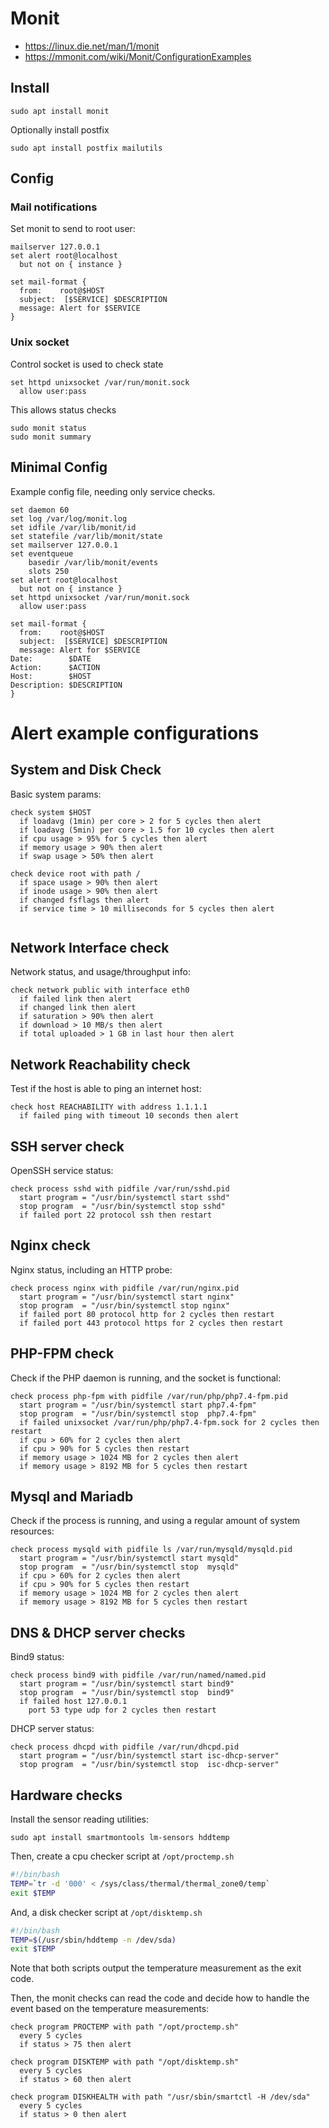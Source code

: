 # Monit 

* https://linux.die.net/man/1/monit
* https://mmonit.com/wiki/Monit/ConfigurationExamples

## Install

    sudo apt install monit

Optionally install postfix

    sudo apt install postfix mailutils

## Config

### Mail notifications

Set monit to send to root user: 

```
mailserver 127.0.0.1
set alert root@localhost
  but not on { instance }

set mail-format {
  from:    root@$HOST
  subject:  [$SERVICE] $DESCRIPTION
  message: Alert for $SERVICE
}
```

### Unix socket 

Control socket is used to check state

```
set httpd unixsocket /var/run/monit.sock
  allow user:pass
```

This allows status checks

    sudo monit status
    sudo monit summary

## Minimal Config

Example config file, needing only service checks. 

```
set daemon 60
set log /var/log/monit.log
set idfile /var/lib/monit/id
set statefile /var/lib/monit/state
set mailserver 127.0.0.1
set eventqueue
    basedir /var/lib/monit/events
    slots 250
set alert root@localhost
  but not on { instance }
set httpd unixsocket /var/run/monit.sock
  allow user:pass

set mail-format {
  from:    root@$HOST
  subject:  [$SERVICE] $DESCRIPTION
  message: Alert for $SERVICE
Date:        $DATE
Action:      $ACTION
Host:        $HOST
Description: $DESCRIPTION
}
```

# Alert example configurations


## System and Disk Check

Basic system params:

```
check system $HOST
  if loadavg (1min) per core > 2 for 5 cycles then alert
  if loadavg (5min) per core > 1.5 for 10 cycles then alert
  if cpu usage > 95% for 5 cycles then alert
  if memory usage > 90% then alert
  if swap usage > 50% then alert

check device root with path /
  if space usage > 90% then alert
  if inode usage > 90% then alert
  if changed fsflags then alert
  if service time > 10 milliseconds for 5 cycles then alert


```

## Network Interface check

Network status, and usage/throughput info: 

```
check network public with interface eth0
  if failed link then alert
  if changed link then alert
  if saturation > 90% then alert
  if download > 10 MB/s then alert
  if total uploaded > 1 GB in last hour then alert
```

## Network Reachability check

Test if the host is able to ping an internet host: 

```
check host REACHABILITY with address 1.1.1.1
  if failed ping with timeout 10 seconds then alert
```

## SSH server check

OpenSSH service status: 

```
check process sshd with pidfile /var/run/sshd.pid
  start program = "/usr/bin/systemctl start sshd"
  stop program  = "/usr/bin/systemctl stop sshd"
  if failed port 22 protocol ssh then restart
```

## Nginx check

Nginx status, including an HTTP probe: 

```
check process nginx with pidfile /var/run/nginx.pid
  start program = "/usr/bin/systemctl start nginx"
  stop program  = "/usr/bin/systemctl stop nginx"
  if failed port 80 protocol http for 2 cycles then restart
  if failed port 443 protocol https for 2 cycles then restart
```

## PHP-FPM check

Check if the PHP daemon is running, and the socket is functional: 

```
check process php-fpm with pidfile /var/run/php/php7.4-fpm.pid
  start program = "/usr/bin/systemctl start php7.4-fpm"
  stop program  = "/usr/bin/systemctl stop  php7.4-fpm"
  if failed unixsocket /var/run/php/php7.4-fpm.sock for 2 cycles then restart
  if cpu > 60% for 2 cycles then alert
  if cpu > 90% for 5 cycles then restart
  if memory usage > 1024 MB for 2 cycles then alert
  if memory usage > 8192 MB for 5 cycles then restart
```

## Mysql and Mariadb

Check if the process is running, and using a regular amount of system resources: 

```
check process mysqld with pidfile ls /var/run/mysqld/mysqld.pid
  start program = "/usr/bin/systemctl start mysqld"
  stop program  = "/usr/bin/systemctl stop  mysqld"
  if cpu > 60% for 2 cycles then alert
  if cpu > 90% for 5 cycles then restart
  if memory usage > 1024 MB for 2 cycles then alert
  if memory usage > 8192 MB for 5 cycles then restart
```


## DNS & DHCP server checks

Bind9 status: 

```
check process bind9 with pidfile /var/run/named/named.pid
  start program = "/usr/bin/systemctl start bind9"
  stop program  = "/usr/bin/systemctl stop  bind9"
  if failed host 127.0.0.1 
    port 53 type udp for 2 cycles then restart
```

DHCP server status: 

```
check process dhcpd with pidfile /var/run/dhcpd.pid
  start program = "/usr/bin/systemctl start isc-dhcp-server"
  stop program  = "/usr/bin/systemctl stop  isc-dhcp-server"
```

## Hardware checks

Install the sensor reading utilities: 

    sudo apt install smartmontools lm-sensors hddtemp

Then, create a cpu checker script at `/opt/proctemp.sh`

```sh
#!/bin/bash
TEMP=`tr -d '000' < /sys/class/thermal/thermal_zone0/temp`
exit $TEMP
```

And, a disk checker script at `/opt/disktemp.sh`

```sh
#!/bin/bash
TEMP=$(/usr/sbin/hddtemp -n /dev/sda)
exit $TEMP
```

Note that both scripts output the temperature measurement as the exit code. 

Then, the monit checks can read the code and decide how to handle the event based on the temperature measurements: 

```
check program PROCTEMP with path "/opt/proctemp.sh"
  every 5 cycles
  if status > 75 then alert

check program DISKTEMP with path "/opt/disktemp.sh"
  every 5 cycles
  if status > 60 then alert

check program DISKHEALTH with path "/usr/sbin/smartctl -H /dev/sda"
  every 5 cycles
  if status > 0 then alert
```

